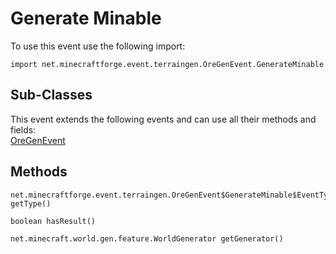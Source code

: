 # Generate Minable

To use this event use the following import:
```groovy:no-line-numbers
import net.minecraftforge.event.terraingen.OreGenEvent.GenerateMinable
```

## Sub-Classes
This event extends the following events and can use all their methods and fields: <br>
[OreGenEvent](index.md)

## Methods
```groovy:no-line-numbers
net.minecraftforge.event.terraingen.OreGenEvent$GenerateMinable$EventType getType()
```

```groovy:no-line-numbers
boolean hasResult()
```

```groovy:no-line-numbers
net.minecraft.world.gen.feature.WorldGenerator getGenerator()
```
